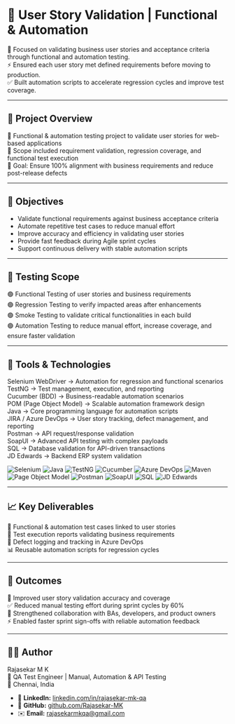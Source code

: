 # 📖 User Story Validation | Functional & Automation

🧪 Focused on validating business user stories and acceptance criteria through functional and automation testing.  
⚡ Ensured each user story met defined requirements before moving to production.  
✅ Built automation scripts to accelerate regression cycles and improve test coverage.  

---

## 🚀 Project Overview

📌 Functional & automation testing project to validate user stories for web-based applications  
📌 Scope included requirement validation, regression coverage, and functional test execution  
📌 Goal: Ensure 100% alignment with business requirements and reduce post-release defects  

---

## 🎯 Objectives

- Validate functional requirements against business acceptance criteria  
- Automate repetitive test cases to reduce manual effort  
- Improve accuracy and efficiency in validating user stories  
- Provide fast feedback during Agile sprint cycles  
- Support continuous delivery with stable automation scripts  

---

## 🧪 Testing Scope

🟢 Functional Testing of user stories and business requirements  
🟢 Regression Testing to verify impacted areas after enhancements  
🟢 Smoke Testing to validate critical functionalities in each build  
🟢 Automation Testing to reduce manual effort, increase coverage, and ensure faster validation  

---

## 🔧 Tools & Technologies

Selenium WebDriver → Automation for regression and functional scenarios  
TestNG → Test management, execution, and reporting  
Cucumber (BDD) → Business-readable automation scenarios  
POM (Page Object Model) → Scalable automation framework design  
Java → Core programming language for automation scripts  
JIRA / Azure DevOps → User story tracking, defect management, and reporting  
Postman → API request/response validation  
SoapUI → Advanced API testing with complex payloads  
SQL → Database validation for API-driven transactions  
JD Edwards → Backend ERP system validation  

![Selenium](https://img.shields.io/badge/Selenium-43B02A?style=for-the-badge&logo=selenium&logoColor=white)
![Java](https://img.shields.io/badge/Java-ED8B00?style=for-the-badge&logo=java&logoColor=white)
![TestNG](https://img.shields.io/badge/TestNG-FF6F00?style=for-the-badge)
![Cucumber](https://img.shields.io/badge/Cucumber-23D96C?style=for-the-badge&logo=cucumber&logoColor=white)
![Azure DevOps](https://img.shields.io/badge/Azure%20DevOps-0078D7?style=for-the-badge&logo=azure-devops&logoColor=white)
![Maven](https://img.shields.io/badge/Apache%20Maven-C71A36?style=for-the-badge&logo=apache-maven&logoColor=white)
![Page Object Model](https://img.shields.io/badge/Page%20Object%20Model-FF6C37?style=for-the-badge&logo=selenium&logoColor=white)
![Postman](https://img.shields.io/badge/Postman-FF6C37?style=for-the-badge&logo=postman&logoColor=white)
![SoapUI](https://img.shields.io/badge/SoapUI-6DB33F?style=for-the-badge&logo=soapui&logoColor=white)
![SQL](https://img.shields.io/badge/SQL-336791?style=for-the-badge&logo=postgresql&logoColor=white)
![JD Edwards](https://img.shields.io/badge/JD%20Edwards-002E5D?style=for-the-badge&logo=oracle&logoColor=white)

---

## 📈 Key Deliverables

📑 Functional & automation test cases linked to user stories  
📝 Test execution reports validating business requirements  
🐞 Defect logging and tracking in Azure DevOps  
📊 Reusable automation scripts for regression cycles  

---

## 🚀 Outcomes

🔗 Improved user story validation accuracy and coverage  
✅ Reduced manual testing effort during sprint cycles by 60%  
🙌 Strengthened collaboration with BAs, developers, and product owners  
⚡ Enabled faster sprint sign-offs with reliable automation feedback  

---

## 👨‍💻 Author

Rajasekar M K  
💼 QA Test Engineer | Manual, Automation & API Testing  
📍 Chennai, India

- 🔗 **LinkedIn:** [linkedin.com/in/rajasekar-mk-qa](https://www.linkedin.com/in/rajasekar-mk-qa)  
- 🐙 **GitHub:** [github.com/Rajasekar-MK](https://github.com/Rajasekar-MK)  
- ✉️ **Email:** [rajasekarmkqa@gmail.com](mailto:rajasekarmkqa@gmail.com)  
